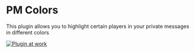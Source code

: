 # PM Colors
This plugin allows you to highlight certain players in your private messages in different colors


[![Plugin at work](https://thumbs.gfycat.com/SnivelingPersonalInsect-size_restricted.gif)](https://gfycat.com/snivelingpersonalinsect)
